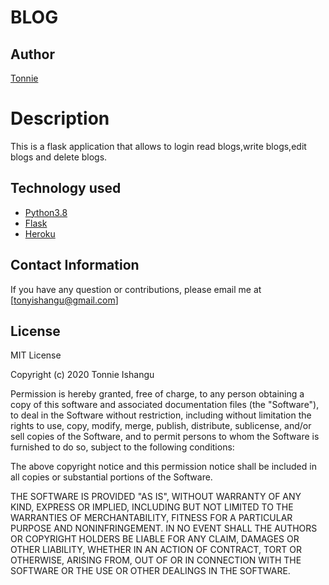 # BLOG
## Author

[Tonnie](https://github.com/tonyishangu)

# Description
This  is a flask application that allows to login read blogs,write blogs,edit blogs and delete blogs.

## Technology used

* [Python3.8](https://www.python.org/)
* [Flask](http://flask.pocoo.org/)
* [Heroku](https://heroku.com)

## Contact Information 

If you have any question or contributions, please email me at [tonyishangu@gmail.com]

## License

MIT License

Copyright (c) 2020 Tonnie Ishangu

Permission is hereby granted, free of charge, to any person obtaining a copy
of this software and associated documentation files (the "Software"), to deal
in the Software without restriction, including without limitation the rights
to use, copy, modify, merge, publish, distribute, sublicense, and/or sell
copies of the Software, and to permit persons to whom the Software is
furnished to do so, subject to the following conditions:

The above copyright notice and this permission notice shall be included in all
copies or substantial portions of the Software.

THE SOFTWARE IS PROVIDED "AS IS", WITHOUT WARRANTY OF ANY KIND, EXPRESS OR
IMPLIED, INCLUDING BUT NOT LIMITED TO THE WARRANTIES OF MERCHANTABILITY,
FITNESS FOR A PARTICULAR PURPOSE AND NONINFRINGEMENT. IN NO EVENT SHALL THE
AUTHORS OR COPYRIGHT HOLDERS BE LIABLE FOR ANY CLAIM, DAMAGES OR OTHER
LIABILITY, WHETHER IN AN ACTION OF CONTRACT, TORT OR OTHERWISE, ARISING FROM,
OUT OF OR IN CONNECTION WITH THE SOFTWARE OR THE USE OR OTHER DEALINGS IN THE
SOFTWARE.
